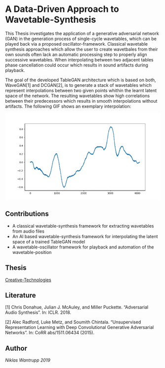 # A Data-Driven Approach to Wavetable-Synthesis
This Thesis investigates the application of a generative adversarial network (GAN) in the generation process of 
single-cycle wavetables, which can be played back via a proposed oscillator-framework. 
Classical wavetable synthesis approaches which allow the user to create wavetbales from their own sounds often lack an 
automatic processing step to properly align successive wavetables. 
When interpolating between two adjacent tables phase cancellation could occur which results in sound artifacts during playback.

The goal of the developed TableGAN architecture which is based on both, WaveGAN[1] and DCGAN[2], 
is to generate a stack of wavetables which represent interpolations between two given points whithin the learnt latent 
space of the network. The resulting wavetables show high correlations between their predecessors which results in smooth
interpolations without artifacts. The following GIF shows an exemplary interpolation:

![](no_batch_norm_interpolation.gif)

## Contributions
- A classical wavetable-synthesis framework for extracting wavetables from audio files
- An AI based wavetable-synthesis framework for interpolating the latent space of a trained TableGAN model
- A wavetable-oscillator framework for playback and automation of the wavetable-position

## Thesis
[Creative-Technologies](http://www.creative-technologies.de/a-data-driven-ap…etable-synthesis/)

## Literature
[1] Chris Donahue, Julian J. McAuley, and Miller Puckette. “Adversarial Audio Synthesis”. In: ICLR. 2018.

[2] Alec Radford, Luke Metz, and Soumith Chintala. “Unsupervised Representation Learning with Deep Convolutional Generative Adversarial Networks”. In: CoRR abs/1511.06434 (2015).

## Author
*Niklas Wantrupp 2019* 